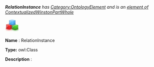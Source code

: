 ___RelationInstance__ 
 has
 [Category:OntologyElement](../../Category/OntologyElement "Category:OntologyElement") 
 and is an
 [element of](../../Property/ElementOf "Property:ElementOf") 
[ContextualizedWinstonPartWhole](../../Submissions/ContextualizedWinstonPartWhole "Submissions:ContextualizedWinstonPartWhole")_




  





[![Class](../images/thumb/2/27/Class.gif/45px-Class.gif)](../../Image/Class.gif "Class")


__Name__ 
 : RelationInstance
 



__Type:__ 
 owl:Class
 



__Description__ 
 :